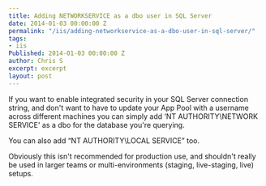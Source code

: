 ```yaml
---
title: Adding NETWORKSERVICE as a dbo user in SQL Server
date: 2014-01-03 00:00:00 Z
permalink: "/iis/adding-networkservice-as-a-dbo-user-in-sql-server/"
tags:
- iis
Published: 2014-01-03 00:00:00 Z
author: Chris S
excerpt: excerpt
layout: post
---
```


If you want to enable integrated security in your SQL Server connection string, and don't want to have to update your App Pool with a username across different machines you can simply add &#8216;NT AUTHORITY\NETWORK SERVICE' as a dbo for the database you're querying.

You can also add &#8220;NT AUTHORITY\LOCAL SERVICE&#8221; too.

Obviously this isn't recommended for production use, and shouldn't really be used in larger teams or multi-environments (staging, live-staging, live) setups.